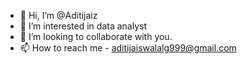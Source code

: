 - 👋 Hi, I’m @Aditijaiz
- 👀 I’m interested in data analyst
- 💞️ I’m looking to collaborate with you.
- 📫 How to reach me - aditijaiswalalg999@gmail.com

<!---
Aditijaiz/Aditijaiz is a ✨ special ✨ repository because its `README.md` (this file) appears on your GitHub profile.
You can click the Preview link to take a look at your changes.
--->
